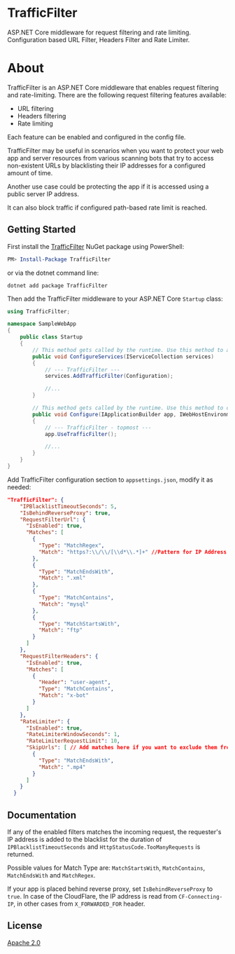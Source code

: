 # TrafficFilter

ASP.NET Core middleware for request filtering and rate limiting. Configuration based URL Filter, Headers Filter and Rate Limiter.

# About

TrafficFilter is an ASP.NET Core middleware that enables request filtering and rate-limiting. There are the following request filtering features available:
- URL filtering
- Headers filtering
- Rate limiting

Each feature can be enabled and configured in the config file. 

TrafficFilter may be useful in scenarios when you want to protect your web app and server resources from various scanning bots that try to access non-existent URLs by blacklisting their IP addresses for a configured amount of time.

Another use case could be protecting the app if it is accessed using a public server IP address. 

It can also block traffic if configured path-based rate limit is reached.

## Getting Started

First install the [TrafficFilter](https://www.nuget.org/packages/TrafficFilter/) NuGet package using PowerShell:
                                  
```powershell
PM> Install-Package TrafficFilter
```

or via the dotnet command line:

```
dotnet add package TrafficFilter
```

Then add the TrafficFilter middleware to your ASP.NET Core `Startup` class:

```csharp
using TrafficFilter;

namespace SampleWebApp
{
    public class Startup
    {
        // This method gets called by the runtime. Use this method to add services to the container.
        public void ConfigureServices(IServiceCollection services)
        {
            // --- TrafficFilter ---
            services.AddTrafficFilter(Configuration);

            //...
        }

        // This method gets called by the runtime. Use this method to configure the HTTP request pipeline.
        public void Configure(IApplicationBuilder app, IWebHostEnvironment env)
        {
            // --- TrafficFilter - topmost ---
            app.UseTrafficFilter();

            //...
        }
    }
}
```

Add TrafficFilter configuration section to `appsettings.json`, modify it as needed:

```json
"TrafficFilter": {
    "IPBlacklistTimeoutSeconds": 5,
    "IsBehindReverseProxy": true,
    "RequestFilterUrl": {
      "IsEnabled": true,
      "Matches": [
        {
          "Type": "MatchRegex",
          "Match": "https?:\\/\\/[\\d*\\.*]+" //Pattern for IP Address based Url
        },
        {
          "Type": "MatchEndsWith",
          "Match": ".xml"
        },       
        {
          "Type": "MatchContains",
          "Match": "mysql"
        },
        {
          "Type": "MatchStartsWith",
          "Match": "ftp"
        }
      ]
    },
    "RequestFilterHeaders": {
      "IsEnabled": true,
      "Matches": [
        {
          "Header": "user-agent",
          "Type": "MatchContains",
          "Match": "x-bot"
        }
      ]
    },
    "RateLimiter": {
      "IsEnabled": true,
      "RateLimiterWindowSeconds": 1,
      "RateLimiterRequestLimit": 10,
      "SkipUrls": [ // Add matches here if you want to exclude them from rate limiting
        {
          "Type": "MatchEndsWith",
          "Match": ".mp4"
        }
      ]
    }
  }
```

## Documentation

If any of the enabled filters matches the incoming request, the requester's IP address is added to the blacklist for the duration of `IPBlacklistTimeoutSeconds` and `HttpStatusCode.TooManyRequests` is returned.

Possible values for Match Type are: `MatchStartsWith`, `MatchContains`, `MatchEndsWith` and `MatchRegex`.

If your app is placed behind reverse proxy, set `IsBehindReverseProxy` to `true`. In case of the CloudFlare, the IP address is read from `CF-Connecting-IP`, in other cases from `X_FORWARDED_FOR` header.

## License

[Apache 2.0](https://raw.githubusercontent.com/vstr/TrafficFilter/main/LICENSE)


